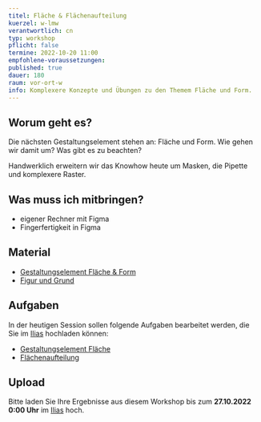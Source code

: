 ```yaml
---
titel: Fläche & Flächenaufteilung
kuerzel: w-lmw
verantwortlich: cn
typ: workshop
pflicht: false
termine: 2022-10-20 11:00
empfohlene-voraussetzungen:
published: true
dauer: 180
raum: vor-ort-w
info: Komplexere Konzepte und Übungen zu den Themem Fläche und Form.
---
```


## Worum geht es?

Die nächsten Gestaltungselement stehen an: Fläche und Form. Wie gehen wir damit um? Was gibt es zu beachten?

Handwerklich erweitern wir das Knowhow heute um Masken, die Pipette und komplexere Raster.

## Was muss ich mitbringen?

-   eigener Rechner mit Figma
-   Fingerfertigkeit in Figma

## Material

-   [Gestaltungselement Fläche & Form](../../download/workshops/flaeche-form/010-flaeche-und-form.pdf)
-   [Figur und Grund](../../download/workshops/flaeche-form/020-figur-und-grund.pdf)

## Aufgaben

In der heutigen Session sollen folgende Aufgaben bearbeitet werden, die Sie im [Ilias](https://ilias.th-koeln.de/goto.php?target=exc_1179477&client_id=ILIAS_FH_Koeln) hochladen können:

-   [Gestaltungselement Fläche](/mi-bachelor-screendesign/assignments/workshop-002-flaeche/)
-   [Flächenaufteilung](/mi-bachelor-screendesign/assignments/workshop-002-flaechenaufteilung/)

## Upload

Bitte laden Sie Ihre Ergebnisse aus diesem Workshop bis zum **27.10.2022 0:00 Uhr** im [Ilias](https://ilias.th-koeln.de/goto.php?target=exc_1179477&client_id=ILIAS_FH_Koeln) hoch.

<!--
## Sie haben keinen Rechner?
Kein Problem, denn wir haben welche. Allerdings nur Macs. Uuuuuhh. Wenn Sie einen brauchen, bitte rechtzeitig an Volker Schaefer wenden. Unsere Rechner können nur für die Workshops und Trainings ausgeliehen werden. Im MI Pool stehen aber immer Rechner für Sie bereit.
-->
